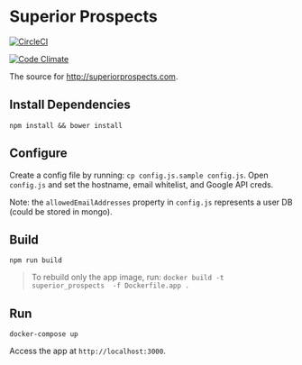 # Superior Prospects

[![CircleCI](https://circleci.com/gh/shaunfowler/superior-prospects/tree/master.svg?style=svg)](https://circleci.com/gh/shaunfowler/superior-prospects/tree/master)

[![Code Climate](https://codeclimate.com/github/shaunfowler/superior-prospects/badges/gpa.svg)](https://codeclimate.com/github/shaunfowler/superior-prospects)

The source for http://superiorprospects.com.

## Install Dependencies

`npm install && bower install`

## Configure

Create a config file by running: `cp config.js.sample config.js`.
Open `config.js` and set the hostname, email whitelist, and Google API creds.

Note: the `allowedEmailAddresses` property in `config.js` represents a user DB (could be stored in mongo).

## Build

`npm run build`

>To rebuild only the app image, run: `docker build -t superior_prospects  -f Dockerfile.app .`

## Run

`docker-compose up`

Access the app at `http://localhost:3000`.
